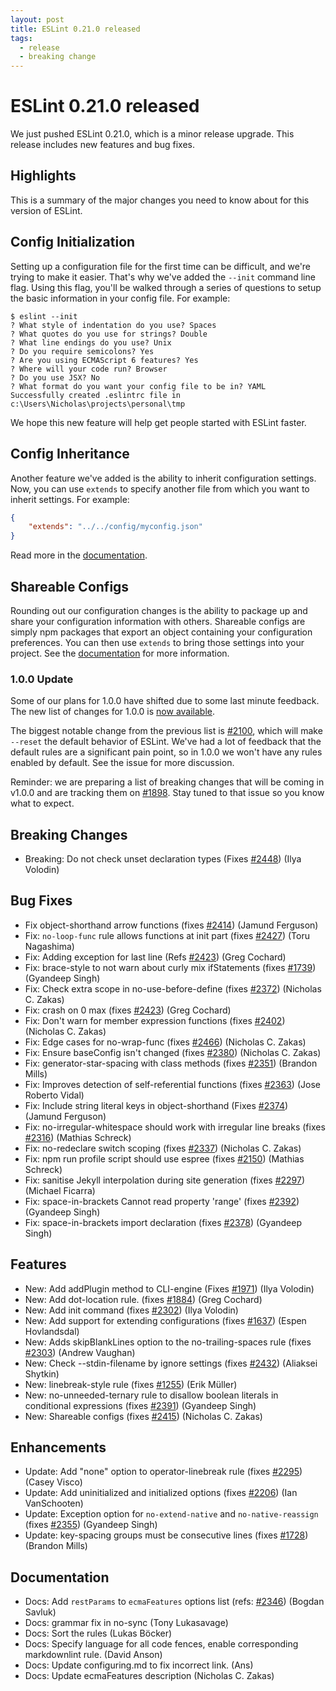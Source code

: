 ```yaml
---
layout: post
title: ESLint 0.21.0 released
tags:
  - release
  - breaking change
---
```

# ESLint 0.21.0 released

We just pushed ESLint 0.21.0, which is a minor release upgrade. This release includes new features and bug fixes.

## Highlights

This is a summary of the major changes you need to know about for this version of ESLint.

## Config Initialization

Setting up a configuration file for the first time can be difficult, and we're trying to make it easier. That's why we've added the `--init` command line flag. Using this flag, you'll be walked through a series of questions to setup the basic information in your config file. For example:

```
$ eslint --init
? What style of indentation do you use? Spaces
? What quotes do you use for strings? Double
? What line endings do you use? Unix
? Do you require semicolons? Yes
? Are you using ECMAScript 6 features? Yes
? Where will your code run? Browser
? Do you use JSX? No
? What format do you want your config file to be in? YAML
Successfully created .eslintrc file in c:\Users\Nicholas\projects\personal\tmp
```

We hope this new feature will help get people started with ESLint faster.

## Config Inheritance

Another feature we've added is the ability to inherit configuration settings. Now, you can use `extends` to specify another file from which you want to inherit settings. For example:

```json
{
    "extends": "../../config/myconfig.json"
}
```

Read more in the [documentation](https://eslint.org/docs/user-guide/configuring#extending-configuration-files).

## Shareable Configs

Rounding out our configuration changes is the ability to package up and share your configuration information with others. Shareable configs are simply npm packages that export an object containing your configuration preferences. You can then use `extends` to bring those settings into your project. See the [documentation](https://eslint.org/docs/developer-guide/shareable-configs) for more information.

### 1.0.0 Update

Some of our plans for 1.0.0 have shifted due to some last minute feedback. The new list of changes for 1.0.0 is [now available](https://github.com/eslint/eslint/issues?q=is%3Aopen+is%3Aissue+milestone%3Av1.0.0).

The biggest notable change from the previous list is [#2100](https://github.com/eslint/eslint/issues/2100), which will make `--reset` the default behavior of ESLint. We've had a lot of feedback that the default rules are a significant pain point, so in 1.0.0 we won't have any rules enabled by default. See the issue for more discussion.

Reminder: we are preparing a list of breaking changes that will be coming in v1.0.0 and are tracking them on [#1898](https://github.com/eslint/eslint/issues/1898). Stay tuned to that issue so you know what to expect.

## Breaking Changes

* Breaking: Do not check unset declaration types (Fixes [#2448](https://github.com/eslint/eslint/issues/2448)) (Ilya Volodin)

## Bug Fixes

* Fix object-shorthand arrow functions (fixes [#2414](https://github.com/eslint/eslint/issues/2414)) (Jamund Ferguson)
* Fix: `no-loop-func` rule allows functions at init part (fixes [#2427](https://github.com/eslint/eslint/issues/2427)) (Toru Nagashima)
* Fix: Adding exception for last line (Refs [#2423](https://github.com/eslint/eslint/issues/2423)) (Greg Cochard)
* Fix: brace-style to not warn about curly mix ifStatements (fixes [#1739](https://github.com/eslint/eslint/issues/1739)) (Gyandeep Singh)
* Fix: Check extra scope in no-use-before-define (fixes [#2372](https://github.com/eslint/eslint/issues/2372)) (Nicholas C. Zakas)
* Fix: crash on 0 max (fixes [#2423](https://github.com/eslint/eslint/issues/2423)) (Greg Cochard)
* Fix: Don't warn for member expression functions (fixes [#2402](https://github.com/eslint/eslint/issues/2402)) (Nicholas C. Zakas)
* Fix: Edge cases for no-wrap-func (fixes [#2466](https://github.com/eslint/eslint/issues/2466)) (Nicholas C. Zakas)
* Fix: Ensure baseConfig isn't changed (fixes [#2380](https://github.com/eslint/eslint/issues/2380)) (Nicholas C. Zakas)
* Fix: generator-star-spacing with class methods (fixes [#2351](https://github.com/eslint/eslint/issues/2351)) (Brandon Mills)
* Fix: Improves detection of self-referential functions (fixes [#2363](https://github.com/eslint/eslint/issues/2363)) (Jose Roberto Vidal)
* Fix: Include string literal keys in object-shorthand (Fixes [#2374](https://github.com/eslint/eslint/issues/2374)) (Jamund Ferguson)
* Fix: no-irregular-whitespace should work with irregular line breaks (fixes [#2316](https://github.com/eslint/eslint/issues/2316)) (Mathias Schreck)
* Fix: no-redeclare switch scoping (fixes [#2337](https://github.com/eslint/eslint/issues/2337)) (Nicholas C. Zakas)
* Fix: npm run profile script should use espree (fixes [#2150](https://github.com/eslint/eslint/issues/2150)) (Mathias Schreck)
* Fix: sanitise Jekyll interpolation during site generation (fixes [#2297](https://github.com/eslint/eslint/issues/2297)) (Michael Ficarra)
* Fix: space-in-brackets Cannot read property 'range' (fixes [#2392](https://github.com/eslint/eslint/issues/2392)) (Gyandeep Singh)
* Fix: space-in-brackets import declaration  (fixes [#2378](https://github.com/eslint/eslint/issues/2378)) (Gyandeep Singh)

## Features

* New: Add addPlugin method to CLI-engine (Fixes [#1971](https://github.com/eslint/eslint/issues/1971)) (Ilya Volodin)
* New: Add dot-location rule. (fixes [#1884](https://github.com/eslint/eslint/issues/1884)) (Greg Cochard)
* New: Add init command (fixes [#2302](https://github.com/eslint/eslint/issues/2302)) (Ilya Volodin)
* New: Add support for extending configurations (fixes [#1637](https://github.com/eslint/eslint/issues/1637)) (Espen Hovlandsdal)
* New: Adds skipBlankLines option to the no-trailing-spaces rule (fixes [#2303](https://github.com/eslint/eslint/issues/2303)) (Andrew Vaughan)
* New: Check --stdin-filename by ignore settings (fixes [#2432](https://github.com/eslint/eslint/issues/2432)) (Aliaksei Shytkin)
* New: linebreak-style rule (fixes [#1255](https://github.com/eslint/eslint/issues/1255)) (Erik Müller)
* New: no-unneeded-ternary rule to disallow boolean literals in conditional expressions (fixes [#2391](https://github.com/eslint/eslint/issues/2391)) (Gyandeep Singh)
* New: Shareable configs (fixes [#2415](https://github.com/eslint/eslint/issues/2415)) (Nicholas C. Zakas)

## Enhancements

* Update: Add "none" option to operator-linebreak rule (fixes [#2295](https://github.com/eslint/eslint/issues/2295)) (Casey Visco)
* Update: Add uninitialized and initialized options (fixes [#2206](https://github.com/eslint/eslint/issues/2206)) (Ian VanSchooten)
* Update: Exception option for `no-extend-native` and `no-native-reassign` (fixes [#2355](https://github.com/eslint/eslint/issues/2355)) (Gyandeep Singh)
* Update: key-spacing groups must be consecutive lines (fixes [#1728](https://github.com/eslint/eslint/issues/1728)) (Brandon Mills)

## Documentation

* Docs: Add `restParams` to `ecmaFeatures` options list (refs: [#2346](https://github.com/eslint/eslint/issues/2346)) (Bogdan Savluk)
* Docs: grammar fix in no-sync (Tony Lukasavage)
* Docs: Sort the rules (Lukas Böcker)
* Docs: Specify language for all code fences, enable corresponding markdownlint rule. (David Anson)
* Docs: Update configuring.md to fix incorrect link. (Ans)
* Docs: Update ecmaFeatures description (Nicholas C. Zakas)
